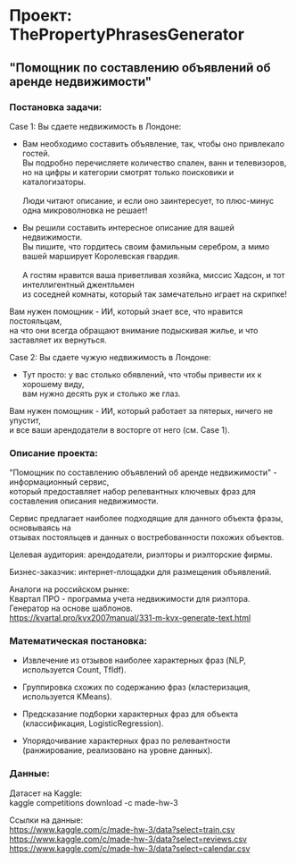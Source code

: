 # Проект: ThePropertyPhrasesGenerator
## "Помощник по составлению объявлений об аренде недвижимости"

### Постановка задачи:

Case 1: Вы сдаете недвижимость в Лондоне:

* Вам необходимо составить объявление, так, чтобы оно привлекало гостей. \
Вы подробно перечисляете количество спален, ванн и телевизоров, \
но на цифры и категории смотрят только поисковики и каталогизаторы. \
 \
Люди читают описание, и если оно заинтересует, то плюс-минус одна микроволновка не решает!

* Вы решили составить интересное описание для вашей недвижимости. \
Вы пишите, что гордитесь своим фамильным серебром, а мимо вашей марширует Королевская гвардия. \
 \
А гостям нравится ваша приветливая хозяйка, миссис Хадсон, и тот интеллигентный джентльмен \
из соседней комнаты, который так замечательно играет на скрипке!

Вам нужен помощник - ИИ, который знает все, что нравится постояльцам, \
на что они всегда обращают внимание подыскивая жилье, и что заставляет их вернуться.

Case 2: Вы сдаете чужую недвижимость в Лондоне:

* Тут просто: у вас столько обявлений, что чтобы привести их к хорошему виду, \
вам нужно десять рук и столько же глаз.

Вам нужен помощник - ИИ, который работает за пятерых, ничего не упустит, \
и все ваши арендодатели в восторге от него (см. Case 1).

### Описание проекта:

"Помощник по составлению объявлений об аренде недвижимости" - информационный сервис, \
который предоставляет набор релевантных ключевых фраз для составления описания недвижимости.

Сервис предлагает наиболее подходящие для данного объекта фразы, основываясь на \
отзывах постояльцев и данных о востребованности похожих объектов.

Целевая аудитория: арендодатели, риэлторы и риэлторские фирмы.

Бизнес-заказчик: интернет-площадки для размещения объявлений.

Аналоги на российском рынке: \
Квартал ПРО - программа учета недвижимости для риэлтора. \
Генератор на основе шаблонов. \
https://kvartal.pro/kvx2007manual/331-m-kvx-generate-text.html

### Математическая постановка:

* Извлечение из отзывов наиболее характерных фраз (NLP, используется Count, TfIdf).

* Группировка схожих по содержанию фраз (кластеризация, используется KMeans).

* Предсказание подборки характерных фраз для объекта (классификация, LogisticRegression).

* Упорядочивание характерных фраз по релевантности (ранжирование, реализовано на уровне данных).

### Данные:

Датасет на Kaggle: \
kaggle competitions download -c made-hw-3

Ссылки на данные: \
https://www.kaggle.com/c/made-hw-3/data?select=train.csv \
https://www.kaggle.com/c/made-hw-3/data?select=reviews.csv \
https://www.kaggle.com/c/made-hw-3/data?select=calendar.csv

